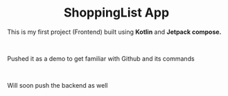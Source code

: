  <h1><center>ShoppingList App</center></h1>
    <p> This is my first project (Frontend) built using <b>Kotlin</b> and <b>Jetpack compose.</b></p>
    <br>
    <p>Pushed it as a demo to get familiar with Github and its commands </p>
    <br>
    <p> Will soon push the backend as well</p>
